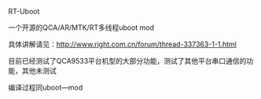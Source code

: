 RT-Uboot

一个开源的QCA/AR/MTK/RT多线程uboot mod

具体讲解请见：http://www.right.com.cn/forum/thread-337363-1-1.html

目前已经测试了QCA9533平台机型的大部分功能，测试了其他平台串口通信的功能，其他未测试

编译过程同uboot—mod